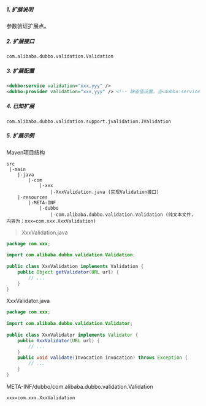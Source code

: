 ##### 1. 扩展说明

参数验证扩展点。

##### 2. 扩展接口

`com.alibaba.dubbo.validation.Validation`

##### 3. 扩展配置

```xml
<dubbo:service validation="xxx,yyy" />
<dubbo:provider validation="xxx,yyy" /> <!-- 缺省值设置，当<dubbo:service>没有配置validation属性时，使用此配置 -->
```

##### 4. 已知扩展

`com.alibaba.dubbo.validation.support.jvalidation.JValidation`

##### 5. 扩展示例

Maven项目结构

```
src
 |-main
    |-java
        |-com
            |-xxx
                |-XxxValidation.java (实现Validation接口)
    |-resources
        |-META-INF
            |-dubbo
                |-com.alibaba.dubbo.validation.Validation (纯文本文件，内容为：xxx=com.xxx.XxxValidation)
```

> XxxValidation.java

```java
package com.xxx;
 
import com.alibaba.dubbo.validation.Validation;
 
public class XxxValidation implements Validation {
    public Object getValidator(URL url) {
        // ...
    }
}
```

XxxValidator.java

```java
package com.xxx;
 
import com.alibaba.dubbo.validation.Validator;
 
public class XxxValidator implements Validator {
    public XxxValidator(URL url) {
        // ...
    }
    public void validate(Invocation invocation) throws Exception {
        // ...
    }
}
```

META-INF/dubbo/com.alibaba.dubbo.validation.Validation

```
xxx=com.xxx.XxxValidation
```